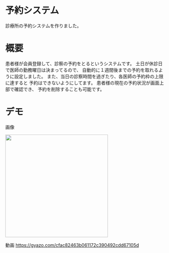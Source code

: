 # 予約システム
診療所の予約システムを作りました。

# 概要
患者様が会員登録して、診察の予約をとるというシステムです。
土日が休診日で医師の勤務曜日は決まってるので、
自動的に１週間後までの予約を取れるように設定しました。
また、当日の診察時間を過ぎたり、各医師の予約枠の上限に達すると
予約はできないようにしてます。
患者様の現在の予約状況が画面上部で確認でき、
予約を削除することも可能です。

# デモ
画像

<img src="https://user-images.githubusercontent.com/61407102/93898075-c9402000-fd2d-11ea-8391-cd84bb7ae7d2.gif" width="320px">

動画
https://gyazo.com/cfac82463b061172c390492cdd67105d

